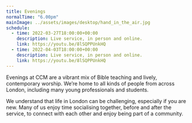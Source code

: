 ```yaml
---
title: Evenings
normalTime: "6.00pm"
mainImage: ../assets/images/desktop/hand_in_the_air.jpg
schedule:          
  - time: 2022-03-27T18:00:00+00:00
    description: Live service, in person and online.
    link: https://youtu.be/8lSQPPUnkHQ
  - time: 2022-04-03T18:00:00+00:00
    description: Live service, in person and online.
    link: https://youtu.be/8lSQPPUnkHQ
---
```

Evenings at CCM are a vibrant mix of Bible teaching and lively, contemporary worship. We’re home to all kinds of people from across London, including many young professionals and students.

We understand that life in London can be challenging, especially if you are new. Many of us enjoy time socialising together, before and after the service, to connect with each other and enjoy being part of a community.
